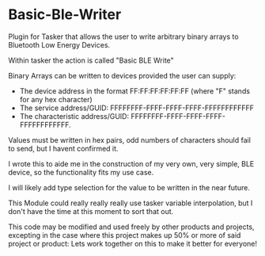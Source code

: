 # Basic-Ble-Writer
Plugin for Tasker that allows the user to write arbitrary binary arrays to Bluetooth Low Energy Devices.

Within tasker the action is called "Basic BLE Write"

Binary Arrays can be written to devices provided the user can supply:
* The device address in the format FF:FF:FF:FF:FF:FF (where "F" stands for any hex character)
* The service address/GUID: FFFFFFFF-FFFF-FFFF-FFFF-FFFFFFFFFFFF
* The characteristic address/GUID: FFFFFFFF-FFFF-FFFF-FFFF-FFFFFFFFFFFF.

Values must be written in hex pairs, odd numbers of characters should fail to send, but I havent confirmed it.

I wrote this to aide me in the construction of my very own, very simple, BLE device, so the functionality fits my use case.  

I will likely add type selection for the value to be written in the near future.

This Module could really really really use tasker variable interpolation, but I don't have the time at this moment to sort that out.  

This code may be modified and used freely by other products and projects, excepting in the case where this project makes up 50% or more of said project or product: Lets work together on this to make it better for everyone!
